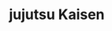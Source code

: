 ---
layout: lecteur.njk
tags : jjk

title : jujutsu Kaisen
episode : 10
saison : 1
iframe : https://streamtape.com/e/MzloKBxoa2UBOp/325ecd687c6823be01b8a20d85ed0cf5.mp4

cc :  VostFr
---
